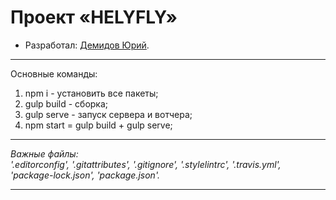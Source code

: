 # Проект «HELYFLY»

* Разработал: [Демидов Юрий](https://vk.com/id37064821).

---

Основные команды:
1. npm i - установить все пакеты;
2. gulp build - сборка;
3. gulp serve - запуск сервера и вотчера;
4. npm start = gulp build + gulp serve;

---

_Важные файлы:_<br>
_'.editorconfig', '.gitattributes', '.gitignore', '.stylelintrc', '.travis.yml', 'package-lock.json', 'package.json'._

---
